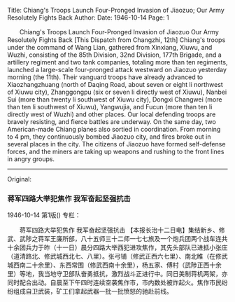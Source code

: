 Title: Chiang's Troops Launch Four-Pronged Invasion of Jiaozuo; Our Army Resolutely Fights Back
Author:
Date: 1946-10-14
Page: 1

　　Chiang's Troops Launch Four-Pronged Invasion of Jiaozuo
    Our Army Resolutely Fights Back
    [This Dispatch from Changzhi, 12th] Chiang's troops under the command of Wang Lian, gathered from Xinxiang, Xiuwu, and Wuzhi, consisting of the 85th Division, 32nd Division, 177th Brigade, and a artillery regiment and two tank companies, totaling more than ten regiments, launched a large-scale four-pronged attack westward on Jiaozuo yesterday morning (the 11th). Their vanguard troops have already advanced to Xiaozhangzhuang (north of Daqing Road, about seven or eight li northwest of Xiuwu city), Zhanggongpu (six or seven li directly west of Xiuwu), Nanbei Sui (more than twenty li southwest of Xiuwu city), Dongxi Changwei (more than ten li southwest of Xiuwu), Yangwujia, and Fucun (more than ten li directly west of Wuzhi) and other places. Our local defending troops are bravely resisting, and fierce battles are underway. On the same day, two American-made Chiang planes also sortied in coordination. From morning to 4 pm, they continuously bombed Jiaozuo city, and fires broke out in several places in the city. The citizens of Jiaozuo have formed self-defense forces, and the miners are taking up weapons and rushing to the front lines in angry groups.



<hr /> 

Original: 


### 蒋军四路大举犯焦作  我军奋起坚强抗击

1946-10-14
第1版()
专栏：

　　蒋军四路大举犯焦作
    我军奋起坚强抗击
    【本报长治十二日电】集结新乡、修武、武陟之蒋军王廉所部，八十五师三十二师一七七旅及一个炮兵团两个战车连共十余团兵力于昨（十一日）晨分四路大举西犯进攻焦作，其先头部队已进抵小张庄（道清路北、修武城西北七、八里）。张弓铺（修武正西六七里）、南北睢（在修武城西南二十余里）、东西常围（修武西南十余里），杨五家、傅村（武陟正西十余里）等地，我当地守卫部队奋勇抵抗，激烈战斗正进行中。同日美制蒋机两架，亦同时配合出动。自晨至下午四时连续空袭焦作市，市内数处被炸起火。焦作市民纷纷组成自卫武装，矿工们拿起武器一批一批愤怒的驰赴前线。
